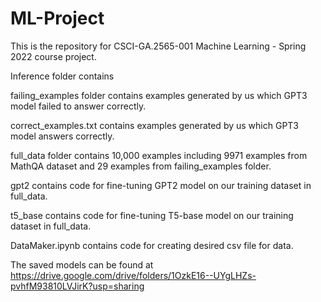 # ML-Project

This is the repository for CSCI-GA.2565-001 Machine Learning - Spring 2022 course project.

Inference folder contains

failing_examples folder contains examples generated by us which GPT3 model failed to answer correctly. 

correct_examples.txt contains examples generated by us which GPT3 model answers correctly. 

full_data folder contains 10,000 examples including 9971 examples from MathQA dataset and 29 examples from failing_examples folder.

gpt2 contains code for fine-tuning GPT2 model on our training dataset in full_data.

t5_base contains code for fine-tuning T5-base model on our training dataset in full_data.

DataMaker.ipynb contains code for creating desired csv file for data.

The saved models can be found at
https://drive.google.com/drive/folders/1OzkE16--UYgLHZs-pvhfM93810LVJirK?usp=sharing
